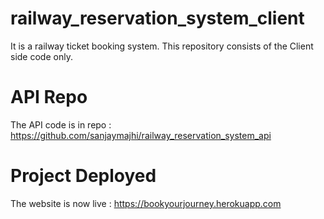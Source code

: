 # railway_reservation_system_client

It is a railway ticket booking system.
This repository consists of the Client side code only.

# API Repo

The API code is in repo : https://github.com/sanjaymajhi/railway_reservation_system_api

# Project Deployed

The website is now live : https://bookyourjourney.herokuapp.com
